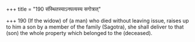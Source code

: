 +++
title = "190 संस्थितस्याऽनपत्यस्य सगोत्रात्"

+++
190	(If the widow) of (a man) who died without leaving issue, raises up to him a son by a member of the family (Sagotra), she shall deliver to that (son) the whole property which belonged to the (deceased).